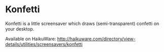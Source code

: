 Konfetti
========
Konfetti is a little screensaver which draws (semi-transparent) confetti on your desktop.

Available on HaikuWare: http://haikuware.com/directory/view-details/utilities/screensavers/konfetti
